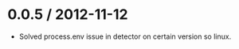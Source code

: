 
0.0.5 / 2012-11-12
==================

  * Solved process.env issue in detector on certain version so linux.
